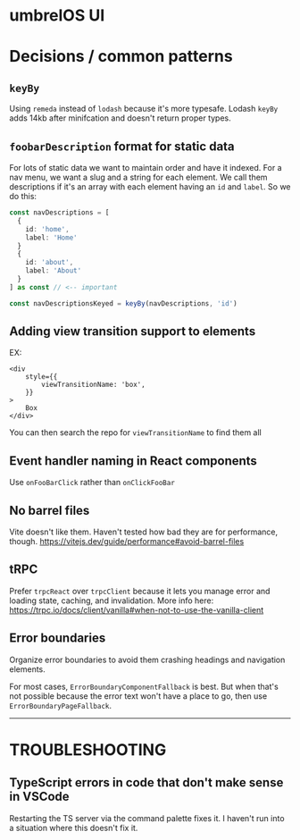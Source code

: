 # umbrelOS UI

# Decisions / common patterns

## `keyBy`

Using `remeda` instead of `lodash` because it's more typesafe. Lodash `keyBy` adds 14kb after minifcation and doesn't return proper types.

## `foobarDescription` format for static data

For lots of static data we want to maintain order and have it indexed. For a nav menu, we want a slug and a string for each element. We call them descriptions if it's an array with each element having an `id` and `label`. So we do this:

```ts
const navDescriptions = [
  {
    id: 'home',
    label: 'Home'
  }
  {
    id: 'about',
    label: 'About'
  }
] as const // <-- important

const navDescriptionsKeyed = keyBy(navDescriptions, 'id')
```

## Adding view transition support to elements

EX:

```tsx
<div
	style={{
		viewTransitionName: 'box',
	}}
>
	Box
</div>
```

You can then search the repo for `viewTransitionName` to find them all

## Event handler naming in React components

Use `onFooBarClick` rather than `onClickFooBar`

## No barrel files

Vite doesn't like them. Haven't tested how bad they are for performance, though.
https://vitejs.dev/guide/performance#avoid-barrel-files

## tRPC

Prefer `trpcReact` over `trpcClient` because it lets you manage error and loading state, caching, and invalidation. More info here: https://trpc.io/docs/client/vanilla#when-not-to-use-the-vanilla-client

## Error boundaries

Organize error boundaries to avoid them crashing headings and navigation elements.

For most cases, `ErrorBoundaryComponentFallback` is best. But when that's not possible because the error text won't have a place to go, then use `ErrorBoundaryPageFallback`.

---

# TROUBLESHOOTING

## TypeScript errors in code that don't make sense in VSCode

Restarting the TS server via the command palette fixes it. I haven't run into a situation where this doesn't fix it.
